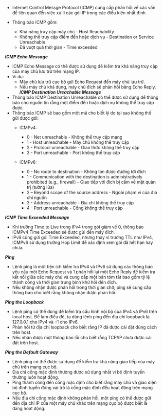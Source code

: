 - Internet Control Messge Protocol (ICMP) cung cấp phản hồi về các vấn đề liên quan đến việc xử lí các gói IP trong các điều kiện nhất định

- Thông báo ICMP gồm:
    + Khả năng truy cập máy chủ - Host Reachability
    + Không thể truy cập điểm đến hoặc dịch vụ - Destination or Service Unreachable
    + Đã vượt quá thời gian - Time exceeded

***ICMP Echo Message***
- ICMP Echo Message có thể được sử dụng để kiểm tra khả năng truy cập của máy chủ lưu trữ trên mạng IP.
- Ví dụ: 
    + Máy chủ lưu trữ cục bộ gửi Echo Request đến máy chủ lưu trữ.
    + Nếu máy chủ khả dụng, máy chủ đích sẽ phản hồi bằng Echo Reply.
***ICMP Destination Ureachable Message***
- Thông báo ICMP Destination Unreachable có thể được sử dụng để thông báo cho nguồn tin rằng một điểm đến hoặc dịch vụ không thể truy cập được.
- Thông báo ICMP sẽ bao gồm một mã cho biết lý do tại sao không thể gửi được gói:
    - ICMPv4:
        + 0 - Net unreachable - Không thể truy cập mạng
        + 1 - Host unreachable - Máy chủ không thể truy cập
        + 2 - Protocol unreachable - Giao thức không thể truy cập
        + 3 - Port unreachable  - Port không thể truy cập

    - ICMPv6:
        + 0 - No route to destination - Không tìm được đường tới đích
        + 1 - Communication with the destination is administratively prohibited (e.g., firewall) - Giao tiếp với đích bị cấm về mặt quản trị (tường lửa)
        + 2 – Beyond scope of the source address - Ngoài phạm vi của địa chỉ nguồn
        + 3 - Address unreachable - Địa chỉ không thể truy cập
        + 4 - Port unreachable - Cổng không thể truy cập

***ICMP Time Exceeded Message***
 - Khi trường Time to Live trong IPv4 trong gói giảm về 0, thông báo ICMPv4 Time Exceeded sẽ được gửi đến máy đích.
 - IPv6 cũng gửi gói Time Exceeded, nhưng thay vì trường TTL như IPv4, ICMPv6 sử dụng trường Hop Limit để xác định xem gói đã hết hạn hay chưa.

***Ping***
- Lệnh ping là một tiện ích kiểm tra IPv4 và IPv6 sử dụng các thông báo yêu cầu một Echo Request và 1 phản hồi lại một Echo Reply để kiểm tra kết nối giữa các máy chủ và cung cấp một bản tóm tắt bao gồm tỷ lệ thành công và thời gian trung bình khứ hồi đến đích.
- Nếu không nhận được phản hồi trong thời gian chờ, ping sẽ cung cấp thông báo cho biết rằng không nhận được phản hồi.

***Ping the Loopback***
- Lệnh ping có thể dùng để kiếm tra cấu hình nội bộ của IPv4 và IPv6 trên local host. Để làm điều đó, ta dùng lệnh ping đến địa chỉ loopback là 127.0.0.1 cho IPv4 và ::1 cho IPv6.
- Phản hổi từ địa chỉ loopback cho biết rằng IP đã được cài đặt đúng cách trên host.
- Nếu nhận được một thông báo lỗi cho biết rằng TCP/IP chưa được cài đặt trên host.

***Ping the Default Gateway***
- Lệnh ping có thể được sử dụng để kiểm tra khả năng giao tiếp của máy chủ trên mạng cục bộ.
- Địa chỉ cổng mặc định thường được sử dụng nhất vì bộ định tuyến thường luôn hoạt động.
- Ping thành công đến cổng mặc định cho biết rằng máy chủ và giao diện bộ định tuyến đóng vai trò là cổng mặc định đều hoạt động trên mạng cục bộ.
- Nếu địa chỉ cổng mặc định không phản hồi, một ping có thể được gửi đến địa chỉ IP của một máy chủ khác trên mạng cục bộ được biết là đang hoạt động.
